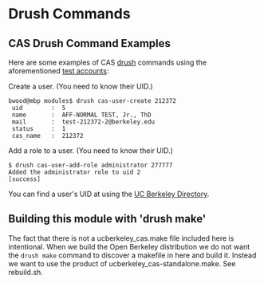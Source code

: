 # Drush Commands
## CAS Drush Command Examples
Here are some examples of CAS [drush](http://www.drush.org/en/master/) commands using the aforementioned [test accounts](index.html#user-accounts-for-testing):

Create a user.  (You need to know their UID.)
```
bwood@mbp modules$ drush cas-user-create 212372
 uid        :  5
 name       :  AFF-NORMAL TEST, Jr., ThD
 mail       :  test-212372-2@berkeley.edu
 status     :  1
 cas_name   :  212372
```

Add a role to a user. (You need to know their UID.)
```
$ drush cas-user-add-role administrator 277777
Added the administrator role to uid 2                                                                                       [success]
```

You can find a user's UID at using the [UC Berkeley Directory](http://www.berkeley.edu/directory).

## Building this module with 'drush make'

The fact that there is not a ucberkeley_cas.make file included here is
intentional.  When we build the Open Berkeley distribution we do not want the  `drush
make` command to discover a makefile in here and build it. Instead we want to use the
product of ucberkeley_cas-standalone.make.  See rebuild.sh.

